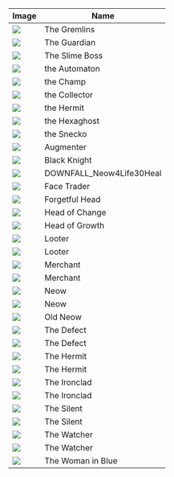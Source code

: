 | Image | Name |
| ----- | ---- |
| ![](creatures/GremlinCharacter.png) | The Gremlins |
| ![](creatures/GuardianCharacter.png) | The Guardian |
| ![](creatures/SlimeboundCharacter.png) | The Slime Boss |
| ![](creatures/AutomatonChar.png) | the Automaton |
| ![](creatures/ChampChar.png) | the Champ |
| ![](creatures/CollectorChar.png) | the Collector |
| ![](creatures/hermit.png) | the Hermit |
| ![](creatures/TheHexaghost.png) | the Hexaghost |
| ![](creatures/TheSnecko.png) | the Snecko |
| ![](creatures/downfall-Augmenter.png) | Augmenter |
| ![](creatures/BlackKnight.png) | Black Knight |
| ![](creatures/downfall-Neow4Life30Heal.png) | DOWNFALL_Neow4Life30Heal |
| ![](creatures/downfall-FaceTrader.png) | Face Trader |
| ![](creatures/downfall-ForgetfulTotem.png) | Forgetful Head |
| ![](creatures/downfall-ChangingTotem.png) | Head of Change |
| ![](creatures/downfall-GrowingTotem.png) | Head of Growth |
| ![](creatures/downfall-LooterAlt.png) | Looter |
| ![](creatures/downfall-MuggerAlt.png) | Looter |
| ![](creatures/downfall-FleeingMerchant.png) | Merchant |
| ![](creatures/downfall-CharBossMerchant.png) | Merchant |
| ![](creatures/downfall-NeowBoss.png) | Neow |
| ![](creatures/downfall-NeowBossFinal.png) | Neow |
| ![](creatures/downfall-OldNeow.png) | Old Neow |
| ![](creatures/downfall-GauntletDefect.png) | The Defect |
| ![](creatures/downfall-Defect.png) | The Defect |
| ![](creatures/downfall-GauntletHermit.png) | The Hermit |
| ![](creatures/downfall-Hermit.png) | The Hermit |
| ![](creatures/downfall-GauntletIronclad.png) | The Ironclad |
| ![](creatures/downfall-Ironclad.png) | The Ironclad |
| ![](creatures/downfall-GauntletSilent.png) | The Silent |
| ![](creatures/downfall-Silent.png) | The Silent |
| ![](creatures/downfall-GauntletWatcher.png) | The Watcher |
| ![](creatures/downfall-Watcher.png) | The Watcher |
| ![](creatures/downfall-LadyInBlue.png) | The Woman in Blue |
